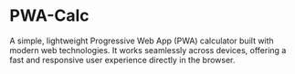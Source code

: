 # PWA-Calc
A simple, lightweight Progressive Web App (PWA) calculator built with modern web technologies. It works seamlessly across devices, offering a fast and responsive user experience directly in the browser.
